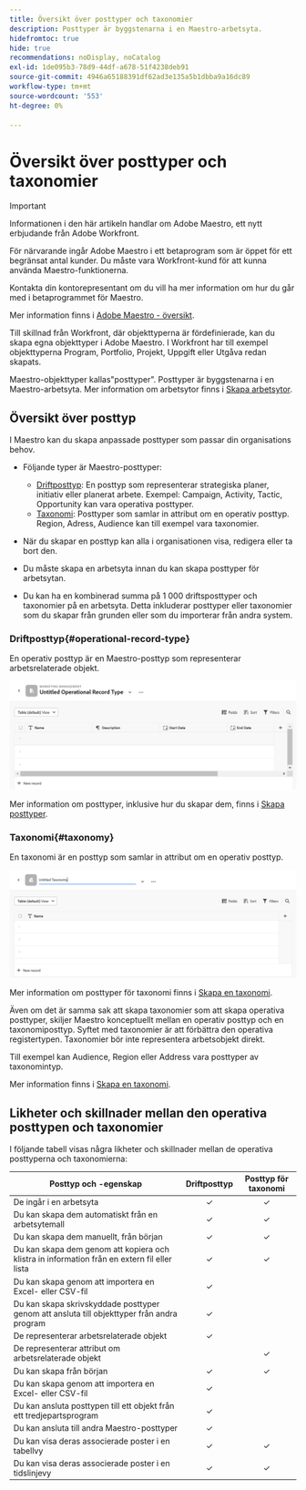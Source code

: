 ```yaml
---
title: Översikt över posttyper och taxonomier
description: Posttyper är byggstenarna i en Maestro-arbetsyta.
hidefromtoc: true
hide: true
recommendations: noDisplay, noCatalog
exl-id: 1de095b3-78d9-44df-a678-51f4238deb91
source-git-commit: 4946a65188391df62ad3e135a5b1dbba9a16dc89
workflow-type: tm+mt
source-wordcount: '553'
ht-degree: 0%

---
```


<!--udpate the metadata with real information when making this avilable in TOC and in the left nav-->

# Översikt över posttyper och taxonomier

>[!IMPORTANT]
>
>Informationen i den här artikeln handlar om Adobe Maestro, ett nytt erbjudande från Adobe Workfront.
>
>För närvarande ingår Adobe Maestro i ett betaprogram som är öppet för ett begränsat antal kunder. Du måste vara Workfront-kund för att kunna använda Maestro-funktionerna.
>
>Kontakta din kontorepresentant om du vill ha mer information om hur du går med i betaprogrammet för Maestro.
>
>Mer information finns i [Adobe Maestro - översikt](../maestro-overview.md).

Till skillnad från Workfront, där objekttyperna är fördefinierade, kan du skapa egna objekttyper i Adobe Maestro. I Workfront har till exempel objekttyperna Program, Portfolio, Projekt, Uppgift eller Utgåva redan skapats.

Maestro-objekttyper kallas&quot;posttyper&quot;. Posttyper är byggstenarna i en Maestro-arbetsyta. Mer information om arbetsytor finns i [Skapa arbetsytor](../architecture/create-workspaces.md).

## Översikt över posttyp

I Maestro kan du skapa anpassade posttyper som passar din organisations behov.

* Följande typer är Maestro-posttyper:

   * [Driftposttyp](#operational-record-type): En posttyp som representerar strategiska planer, initiativ eller planerat arbete. Exempel: Campaign, Activity, Tactic, Opportunity kan vara operativa posttyper.
   * [Taxonomi](#taxonomy): Posttyper som samlar in attribut om en operativ posttyp. Region, Adress, Audience kan till exempel vara taxonomier.

* När du skapar en posttyp kan alla i organisationen visa, redigera eller ta bort den. <!--this will change with access levels and permissions-->
* Du måste skapa en arbetsyta innan du kan skapa posttyper för arbetsytan.
* Du kan ha en kombinerad summa på 1 000 driftsposttyper och taxonomier på en arbetsyta. Detta inkluderar posttyper eller taxonomier som du skapar från grunden eller som du importerar från andra system.

### Driftposttyp{#operational-record-type}

En operativ posttyp är en Maestro-posttyp som representerar arbetsrelaterade objekt.

![](assets/operational-record-type-blank.png)

Mer information om posttyper, inklusive hur du skapar dem, finns i [Skapa posttyper](../architecture/create-record-types.md).

### Taxonomi{#taxonomy}

En taxonomi är en posttyp som samlar in attribut om en operativ posttyp.

![](assets/taxonomy-record-type-blank.png)

Mer information om posttyper för taxonomi finns i [Skapa en taxonomi](../architecture/create-a-taxonomy.md).

Även om det är samma sak att skapa taxonomier som att skapa operativa posttyper, skiljer Maestro konceptuellt mellan en operativ posttyp och en taxonomiposttyp. Syftet med taxonomier är att förbättra den operativa registertypen. Taxonomier bör inte representera arbetsobjekt direkt.  <!--this is no longer true, but might be later?!: A taxonomy is a record without dates, like a static list of attributes.-->

<!--mimic what you did above for operational record types to say that we can also import taxonomies from other applications too - this will be possible later; for example Team would be a taxonomy record type, etc -->

Till exempel kan Audience, Region eller Address vara posttyper av taxonomintyp.

Mer information finns i [Skapa en taxonomi](../architecture/create-a-taxonomy.md).

## Likheter och skillnader mellan den operativa posttypen och taxonomier

I följande tabell visas några likheter och skillnader mellan de operativa posttyperna och taxonomierna:

| Posttyp och -egenskap | Driftposttyp | Posttyp för taxonomi |
|-------------------------------------------------------------|:-----------------------:|:--------------------:|
| De ingår i en arbetsyta | ✓ | ✓ |
| Du kan skapa dem automatiskt från en arbetsytemall | ✓ | ✓ |
| Du kan skapa dem manuellt, från början | ✓ | ✓ |
| Du kan skapa dem genom att kopiera och klistra in information från en extern fil eller lista | ✓ | ✓ |
| Du kan skapa genom att importera en Excel- eller CSV-fil | ✓ |                     |
| Du kan skapa skrivskyddade posttyper genom att ansluta till objekttyper från andra program | ✓ |                     |
| De representerar arbetsrelaterade objekt | ✓ |                      |
| De representerar attribut om arbetsrelaterade objekt |                         | ✓ |
| Du kan skapa från början | ✓ | ✓ |
| Du kan skapa genom att importera en Excel- eller CSV-fil | ✓ |                      |
| Du kan ansluta posttypen till ett objekt från ett tredjepartsprogram | ✓ |                      |
| Du kan ansluta till andra Maestro-posttyper | ✓ |                    |
| Du kan visa deras associerade poster i en tabellvy | ✓ | ✓ |
| Du kan visa deras associerade poster i en tidslinjevy | ✓ | ✓ |
